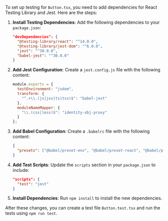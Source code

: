 To set up testing for `Button.tsx`, you need to add dependencies for React Testing Library and Jest. Here are the steps:

1. **Install Testing Dependencies**:
   Add the following dependencies to your `package.json`:
   ```json
   "devDependencies": {
     "@testing-library/react": "^14.0.0",
     "@testing-library/jest-dom": "^6.0.0",
     "jest": "^30.0.0",
     "babel-jest": "^30.0.0"
   }
   ```

2. **Add Jest Configuration**:
   Create a `jest.config.js` file with the following content:
   ```js
   module.exports = {
     testEnvironment: "jsdom",
     transform: {
       "^.+\\.(js|jsx|ts|tsx)$": "babel-jest"
     },
     moduleNameMapper: {
       "\\.(css|less)$": "identity-obj-proxy"
     }
   };
   ```

3. **Add Babel Configuration**:
   Create a `.babelrc` file with the following content:
   ```json
   {
     "presets": ["@babel/preset-env", "@babel/preset-react", "@babel/preset-typescript"]
   }
   ```

4. **Add Test Scripts**:
   Update the `scripts` section in your `package.json` to include:
   ```json
   "scripts": {
     "test": "jest"
   }
   ```

5. **Install Dependencies**:
   Run `npm install` to install the new dependencies.

After these changes, you can create a test file `Button.test.tsx` and run the tests using `npm run test`.
